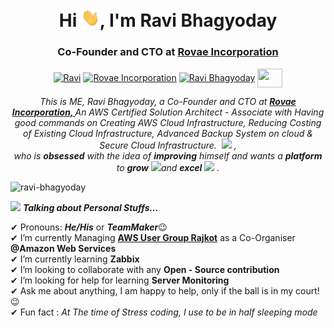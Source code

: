 <h1 align="center">Hi <img src="https://raw.githubusercontent.com/ABSphreak/ABSphreak/master/gifs/Hi.gif" width="30px">, I'm Ravi Bhagyoday</h1>
<h3 align="center">Co-Founder and CTO at <a href="https://rovae.in/"><b>Rovae Incorporation</b></a></h3>
<p align="center">
<a href="https://www.linkedin.com/in/ravibhagyoday/" target="blank"><img align="center" src="https://cdn.jsdelivr.net/npm/simple-icons@3.0.1/icons/linkedin.svg" alt="Ravi" height="30" width="40" /></a>
<a href="https://www.youtube.com/channel/UCa3KUhB2pGjZG0-u2LdKYhg" target="blank"><img align="center" src="https://cdn.jsdelivr.net/npm/simple-icons@3.0.1/icons/youtube.svg" alt="Rovae Incorporation" height="30" width="40" /></a>
<a href="https://www.instagram.com/mad_jack__/" target="blank"><img align="center" src="https://cdn.jsdelivr.net/npm/simple-icons@3.0.1/icons/instagram.svg" alt="Ravi Bhagyoday" height="30" width="40" /></a>
 <a href = "mailto: ravi@rovae.in"><img align="center" src="https://simpleicons.org/icons/gmail.svg" height="30" width="40" /></a>
</p>
</p>



<p align="center">
  <em>
    This is ME, Ravi Bhagyoday, a Co-Founder and CTO at <a href="https://rovae.in/"><b>Rovae Incorporation, </b></a>
    An AWS Certified Solution Architect - Associate with Having good commands on Creating AWS Cloud Infrastructure, Reducing Costing of Existing Cloud Infrastructure, Advanced Backup System on cloud & Secure Cloud Infrastructure. </b>&nbsp;<img src="https://github.com/TheDudeThatCode/TheDudeThatCode/blob/master/Assets/Designer.gif" width="36px">&nbsp,<br>who is <b>obsessed</b>
    with the idea of <b>improving</b> himself and wants a <b>platform</b> to 
    <b>grow</b> <img src="https://github.com/TheDudeThatCode/TheDudeThatCode/blob/master/Assets/Rocket.gif" width="18px">and 
    <b>excel</b> <img src="https://github.com/TheDudeThatCode/TheDudeThatCode/blob/master/Assets/Medal.gif" width="20px">&nbsp.
  </em> 
  <br>
</p>

<p align="left"> <img src="https://komarev.com/ghpvc/?username=RaviBhagyoday&label=Profile%20views&color=0e75b6&style=flat" alt="ravi-bhagyoday" /> </p>


<img src="https://media.giphy.com/media/ObNTw8Uzwy6KQ/giphy.gif" width="30px">&nbsp;***Talking about Personal Stuffs...***

✔ Pronouns: ***He/His*** or ***TeamMaker***😉 <br>
✔ I’m currently Managing **<a href="https://www.meetup.com/awsugrjk/">AWS User Group Rajkot</a>** as a Co-Organiser **@Amazon Web Services**<br>
✔ I’m currently learning **Zabbix**<br>
✔ I’m looking to collaborate with any **Open - Source contribution**<br>
✔ I’m looking for help for learning **Server Monitoring**<br>
✔ Ask me about anything, I am happy to help, only if the ball is in my court!😉<br>
✔ Fun fact : *At The time of Stress coding, I use to be in half sleeping mode*<br><br><br><br>
